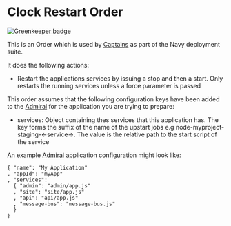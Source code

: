 # Clock Restart Order

[![Greenkeeper badge](https://badges.greenkeeper.io/clocklimited/navy-clock-restart.svg)](https://greenkeeper.io/)

This is an Order which is used by [Captains](http://github.com/microadam/navy-captain) as part of the Navy deployment suite.

It does the following actions:

* Restart the applications services by issuing a stop and then a start. Only restarts the running services unless a force parameter is passed

This order assumes that the following configuration keys have been added to the [Admiral](http://github.com/microadam/navy-admiral) for the application you are trying to prepare:

* services: Object containing thes services that this application has. The key forms the suffix of the name of the upstart jobs e.g node-myproject-staging-<-service->. The value is the relative path to the start script of the service

An example [Admiral](http://github.com/microadam/navy-admiral) application configuration might look like:

    { "name": "My Application"
    , "appId": "myApp"
    , "services":
      { "admin": "admin/app.js"
      , "site": "site/app.js"
      , "api": "api/app.js"
      , "message-bus": "message-bus.js"
      }
    }

